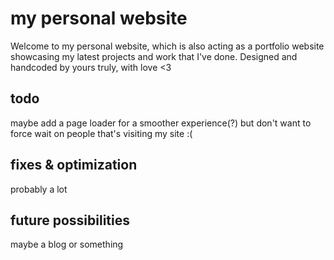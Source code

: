 # my personal website
Welcome to my personal website, which is also acting as a portfolio website showcasing my latest projects and work that I've done. Designed and handcoded by yours truly, with love <3


## todo
maybe add a page loader for a smoother experience(?) but don't want to force wait on people that's visiting my site :(


## fixes & optimization
probably a lot


## future possibilities
maybe a blog or something